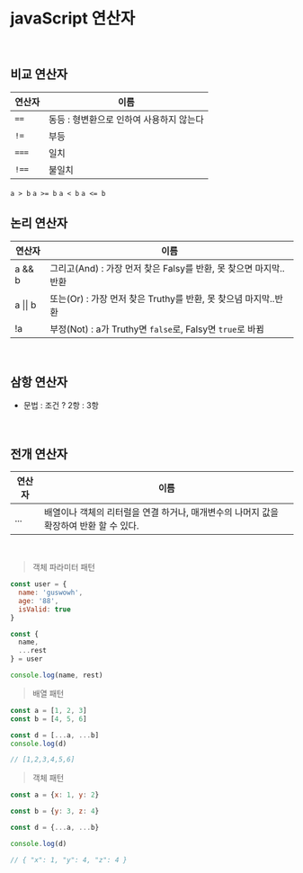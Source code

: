 # javaScript 연산자

<br />

## 비교 연산자

연산자 | 이름
--|--
`==` | 동등 : 형변환으로 인하여 사용하지 않는다
`!=` | 부등
`===` | 일치
`!==` | 불일치
`a > b`
`a >= b`
`a < b`
`a <= b`
<br />

## 논리 연산자

연산자 | 이름
--|--
a && b | 그리고(And) : 가장 먼저 찾은 Falsy를 반환, 못 찾으면 마지막..반환
a &#124;&#124; b | 또는(Or) : 가장 먼저 찾은 Truthy를 반환, 못 찾으념 마지막..반환
!a | 부정(Not) : a가 Truthy면 `false`로, Falsy면 `true`로 바뀜
<br />

## 삼항 연산자

- 문법 : 조건 ? 2항 : 3항

<br />

## 전개 연산자

  연산자 | 이름
  --|--
  ... | 배열이나 객체의 리터럴을 연결 하거나, 매개변수의 나머지 값을 확장하여 반환 할 수 있다.
  <br />

  > 객체 파라미터 패턴
  ```js
  const user = {
    name: 'guswowh',
    age: '88',
    isValid: true
  }

  const {
    name,
    ...rest
  } = user

  console.log(name, rest)
  ```

  > 배열 패턴
  ```js
  const a = [1, 2, 3]
  const b = [4, 5, 6]

  const d = [...a, ...b]
  console.log(d)

  // [1,2,3,4,5,6]
  ```

  > 객체 패턴
  ```js
  const a = {x: 1, y: 2}

  const b = {y: 3, z: 4}

  const d = {...a, ...b}

  console.log(d)

  // { "x": 1, "y": 4, "z": 4 }
  ```